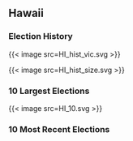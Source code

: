 ## Hawaii

### Election History
{{< image src=HI_hist_vic.svg >}}

{{< image src=HI_hist_size.svg >}}

### 10 Largest Elections
{{< image src=HI_10.svg >}}

### 10 Most Recent Elections

